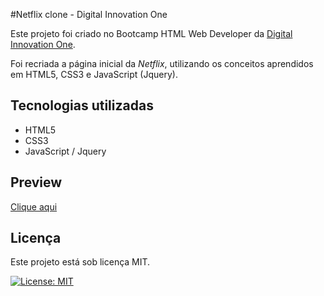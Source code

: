 #Netflix clone - Digital Innovation One

Este projeto foi criado no Bootcamp HTML Web Developer da [Digital Innovation One](https://web.digitalinnovation.one/).

Foi recriada a página inicial da *Netflix*, utilizando os conceitos aprendidos em HTML5, CSS3 e JavaScript (Jquery). 

## Tecnologias utilizadas

- HTML5
- CSS3
- JavaScript / Jquery

## Preview

[Clique aqui](https://ludsilva.github.io/Netflix-clone/)

## Licença

Este projeto está sob licença MIT.

[![License: MIT](https://img.shields.io/badge/License-MIT-yellow.svg)](https://opensource.org/licenses/MIT)

